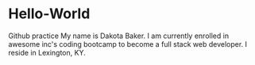 # Hello-World
Github practice
My name is Dakota Baker. I am currently enrolled in awesome inc's coding bootcamp to become a full stack web developer. I reside in Lexington, KY.

